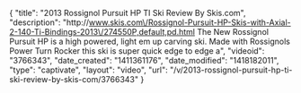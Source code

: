 {
    "title": "2013 Rossignol Pursuit HP TI Ski Review By Skis.com",
    "description": "http:\/\/www.skis.com\/Rossignol-Pursuit-HP-Skis-with-Axial-2-140-Ti-Bindings-2013\/274550P,default,pd.html  The New Rossignol Pursuit HP is a high powered, light em up carving ski. Made with Rossignols Power Turn Rocker this ski is super quick edge to edge a",
    "videoid": "3766343",
    "date_created": "1411361176",
    "date_modified": "1418182011",
    "type": "captivate",
    "layout": "video",
    "url": "\/v\/2013-rossignol-pursuit-hp-ti-ski-review-by-skis-com\/3766343"
}